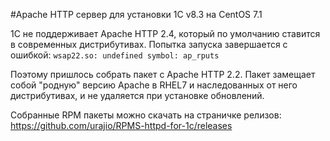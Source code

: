 #Apache HTTP сервер для установки 1С v8.3 на CentOS 7.1

1С не поддерживает Apache HTTP 2.4, который по умолчанию ставится в современных дистрибутивах. Попытка запуска завершается с ошибкой: `wsap22.so: undefined symbol: ap_rputs`

Поэтому пришлось собрать пакет с Apache HTTP 2.2. Пакет замещает собой "родную" версию Apache в RHEL7 и наследованных от него дистрибутивах, и не удаляется при установке обновлений.

Собранные RPM пакеты можно скачать на страничке релизов: https://github.com/urajio/RPMS-httpd-for-1c/releases
